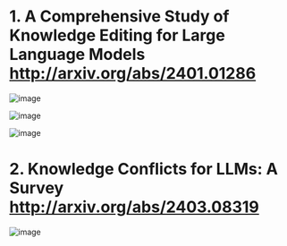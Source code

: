 # 1. A Comprehensive Study of Knowledge Editing for Large Language Models http://arxiv.org/abs/2401.01286

![image](https://github.com/aaitguenissaid/Orange-internship/assets/45363061/02a06965-8cef-4e29-a717-fe76b431e63a)

![image](https://github.com/aaitguenissaid/Orange-internship/assets/45363061/0f7f33e9-c5fc-4af5-9dc4-3097380afce2)

![image](https://github.com/aaitguenissaid/Orange-internship/assets/45363061/34d9314c-353b-49b5-8f2d-5d13b309acb7)


# 2. Knowledge Conflicts for LLMs: A Survey http://arxiv.org/abs/2403.08319


![image](https://github.com/aaitguenissaid/Orange-internship/assets/45363061/481825bd-3753-4941-ada2-f59ef7a8c9aa)
